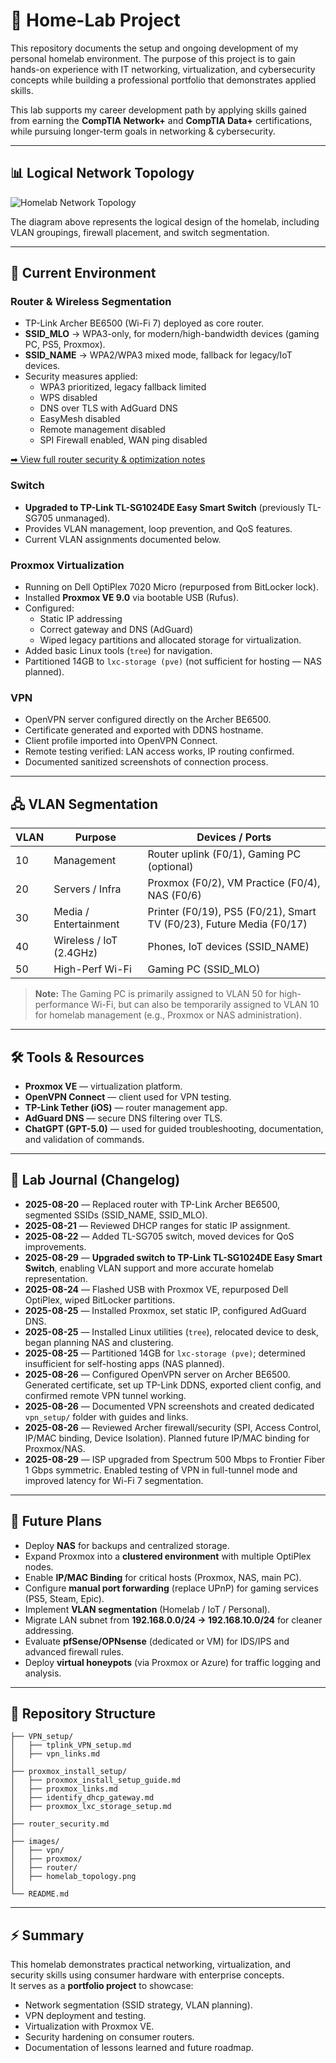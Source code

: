 # 🏡 Home-Lab Project

This repository documents the setup and ongoing development of my personal homelab environment. The purpose of this project is to gain hands-on experience with IT networking, virtualization, and cybersecurity concepts while building a professional portfolio that demonstrates applied skills.  

This lab supports my career development path by applying skills gained from earning the **CompTIA Network+** and **CompTIA Data+** certifications, while pursuing longer-term goals in networking & cybersecurity.

---

## 📊 Logical Network Topology

![Homelab Network Topology](images/homelab_topology.png)

The diagram above represents the logical design of the homelab, including VLAN groupings, firewall placement, and switch segmentation.  

---

## 📌 Current Environment

### Router & Wireless Segmentation
- TP-Link Archer BE6500 (Wi-Fi 7) deployed as core router.  
- **SSID_MLO** → WPA3-only, for modern/high-bandwidth devices (gaming PC, PS5, Proxmox).  
- **SSID_NAME** → WPA2/WPA3 mixed mode, fallback for legacy/IoT devices.  
- Security measures applied:  
  - WPA3 prioritized, legacy fallback limited  
  - WPS disabled  
  - DNS over TLS with AdGuard DNS  
  - EasyMesh disabled  
  - Remote management disabled  
  - SPI Firewall enabled, WAN ping disabled  

[➡ View full router security & optimization notes](router_security.md)

### Switch
- **Upgraded to TP-Link TL-SG1024DE Easy Smart Switch** (previously TL-SG705 unmanaged).  
- Provides VLAN management, loop prevention, and QoS features.  
- Current VLAN assignments documented below.  

### Proxmox Virtualization
- Running on Dell OptiPlex 7020 Micro (repurposed from BitLocker lock).  
- Installed **Proxmox VE 9.0** via bootable USB (Rufus).  
- Configured:  
  - Static IP addressing  
  - Correct gateway and DNS (AdGuard)  
  - Wiped legacy partitions and allocated storage for virtualization.  
- Added basic Linux tools (`tree`) for navigation.  
- Partitioned 14GB to `lxc-storage (pve)` (not sufficient for hosting — NAS planned).  

### VPN
- OpenVPN server configured directly on the Archer BE6500.  
- Certificate generated and exported with DDNS hostname.  
- Client profile imported into OpenVPN Connect.  
- Remote testing verified: LAN access works, IP routing confirmed.  
- Documented sanitized screenshots of connection process.  

---

## 🖧 VLAN Segmentation

| VLAN | Purpose              | Devices / Ports                        |
|------|----------------------|----------------------------------------|
| 10   | Management           | Router uplink (F0/1), Gaming PC (optional) |
| 20   | Servers / Infra      | Proxmox (F0/2), VM Practice (F0/4), NAS (F0/6) |
| 30   | Media / Entertainment| Printer (F0/19), PS5 (F0/21), Smart TV (F0/23), Future Media (F0/17) |
| 40   | Wireless / IoT (2.4GHz) | Phones, IoT devices (SSID_NAME)        |
| 50   | High-Perf Wi-Fi      | Gaming PC (SSID_MLO)                   |

> **Note:** The Gaming PC is primarily assigned to VLAN 50 for high-performance Wi-Fi, but can also be temporarily assigned to VLAN 10 for homelab management (e.g., Proxmox or NAS administration).  

---

## 🛠️ Tools & Resources
- **Proxmox VE** — virtualization platform.  
- **OpenVPN Connect** — client used for VPN testing.  
- **TP-Link Tether (iOS)** — router management app.  
- **AdGuard DNS** — secure DNS filtering over TLS.  
- **ChatGPT (GPT-5.0)** — used for guided troubleshooting, documentation, and validation of commands.  

---

## 📓 Lab Journal (Changelog)

- **2025-08-20** — Replaced router with TP-Link Archer BE6500, segmented SSIDs (SSID_NAME, SSID_MLO).  
- **2025-08-21** — Reviewed DHCP ranges for static IP assignment.  
- **2025-08-22** — Added TL-SG705 switch, moved devices for QoS improvements.  
- **2025-08-29** — **Upgraded switch to TP-Link TL-SG1024DE Easy Smart Switch**, enabling VLAN support and more accurate homelab representation.  
- **2025-08-24** — Flashed USB with Proxmox VE, repurposed Dell OptiPlex, wiped BitLocker partitions.  
- **2025-08-25** — Installed Proxmox, set static IP, configured AdGuard DNS.  
- **2025-08-25** — Installed Linux utilities (`tree`), relocated device to desk, began planning NAS and clustering.  
- **2025-08-25** — Partitioned 14GB for `lxc-storage (pve)`; determined insufficient for self-hosting apps (NAS planned).  
- **2025-08-26** — Configured OpenVPN server on Archer BE6500. Generated certificate, set up TP-Link DDNS, exported client config, and confirmed remote VPN tunnel working.  
- **2025-08-26** — Documented VPN screenshots and created dedicated `vpn_setup/` folder with guides and links.  
- **2025-08-26** — Reviewed Archer firewall/security (SPI, Access Control, IP/MAC binding, Device Isolation). Planned future IP/MAC binding for Proxmox/NAS.  
- **2025-08-29** — ISP upgraded from Spectrum 500 Mbps to Frontier Fiber 1 Gbps symmetric. Enabled testing of VPN in full-tunnel mode and improved latency for Wi-Fi 7 segmentation.  

---

## 🚧 Future Plans

- Deploy **NAS** for backups and centralized storage.  
- Expand Proxmox into a **clustered environment** with multiple OptiPlex nodes.  
- Enable **IP/MAC Binding** for critical hosts (Proxmox, NAS, main PC).  
- Configure **manual port forwarding** (replace UPnP) for gaming services (PS5, Steam, Epic).  
- Implement **VLAN segmentation** (Homelab / IoT / Personal).  
- Migrate LAN subnet from **192.168.0.0/24 → 192.168.10.0/24** for cleaner addressing.  
- Evaluate **pfSense/OPNsense** (dedicated or VM) for IDS/IPS and advanced firewall rules.  
- Deploy **virtual honeypots** (via Proxmox or Azure) for traffic logging and analysis.  

---

## 📂 Repository Structure

```plaintext
├── VPN_setup/
│   ├── tplink_VPN_setup.md
│   ├── vpn_links.md
│
├── proxmox_install_setup/
│   ├── proxmox_install_setup_guide.md
│   ├── proxmox_links.md
│   ├── identify_dhcp_gateway.md
│   ├── proxmox_lxc_storage_setup.md
│
├── router_security.md
│
├── images/
│   ├── vpn/
│   ├── proxmox/
│   ├── router/
│   ├── homelab_topology.png
│
└── README.md
```

---

## ⚡ Summary

This homelab demonstrates practical networking, virtualization, and security skills using consumer hardware with enterprise concepts.  
It serves as a **portfolio project** to showcase:  
- Network segmentation (SSID strategy, VLAN planning).  
- VPN deployment and testing.  
- Virtualization with Proxmox VE.  
- Security hardening on consumer routers.  
- Documentation of lessons learned and future roadmap.  

